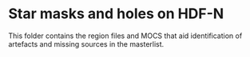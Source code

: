 # Star masks and holes on HDF-N

This folder contains the region files and MOCS that aid identification of artefacts and
missing sources in the masterlist.



